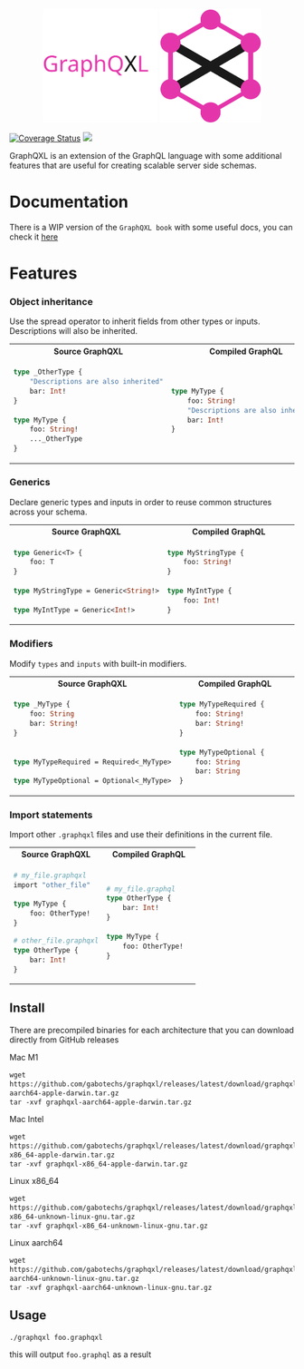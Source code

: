 <p align="center">
    <img alt="" height="200" src="./docs/assets/graphqxl-name.svg">
    <img alt="" height="200" src="./docs/assets/graphqxl.svg">
</p>

[![Coverage Status](https://coveralls.io/repos/github/gabotechs/graphqxl/badge.svg?branch=main)](https://coveralls.io/github/gabotechs/graphqxl?branch=main)
![](https://img.shields.io/github/v/release/gabotechs/graphqxl?color=%e535abff)

GraphQXL is an extension of the GraphQL language with some additional features
that are useful for creating scalable server side schemas.

# Documentation

There is a WIP version of the `GraphQXL book` with some useful docs, you can check it [here](https://gabotechs.github.io/graphqxl)

# Features
### Object inheritance

Use the spread operator to inherit fields from other types or inputs. Descriptions
will also be inherited.

<table>
    <tr>
        <th style="width: 50%">
            Source GraphQXL
        </th>
        <th style="width: 50%">
            Compiled GraphQL
        </th>
    </tr>
<tr><td> 

```graphql
type _OtherType {
    "Descriptions are also inherited"
    bar: Int!
}

type MyType {
    foo: String!
    ..._OtherType
}
```
</td><td>

```graphql
type MyType {
    foo: String!
    "Descriptions are also inherited"
    bar: Int!
}
```
</td></tr></table>

### Generics

Declare generic types and inputs in order to reuse common structures across your schema.

<table>
    <tr>
        <th style="width: 50%">
            Source GraphQXL
        </th>
        <th style="width: 50%">
            Compiled GraphQL
        </th>
    </tr>
<tr><td> 

```graphql
type Generic<T> {
    foo: T
}

type MyStringType = Generic<String!>

type MyIntType = Generic<Int!>
```
</td><td>

```graphql
type MyStringType {
    foo: String!
}

type MyIntType {
    foo: Int!
}
```
</td></tr></table>

### Modifiers

Modify `types` and `inputs` with built-in modifiers.

<table>
    <tr>
        <th style="width: 50%">
            Source GraphQXL
        </th>
        <th style="width: 50%">
            Compiled GraphQL
        </th>
    </tr>
<tr><td> 

```graphql
type _MyType {
    foo: String
    bar: String!
}


type MyTypeRequired = Required<_MyType>

type MyTypeOptional = Optional<_MyType>
```
</td><td>

```graphql
type MyTypeRequired {
    foo: String!
    bar: String!
}

type MyTypeOptional {
    foo: String
    bar: String
}
```
</td></tr></table>


### Import statements

Import other `.graphqxl` files and use their definitions in the current file.

<table>
    <tr>
        <th style="width: 50%">
            Source GraphQXL
        </th>
        <th style="width: 50%">
            Compiled GraphQL
        </th>
    </tr>
<tr><td> 

```graphql
# my_file.graphqxl
import "other_file"

type MyType {
    foo: OtherType!
}
```
```graphql
# other_file.graphqxl
type OtherType {
    bar: Int!
}
```
</td><td>

```graphql
# my_file.graphql
type OtherType {
    bar: Int!
}

type MyType {
    foo: OtherType!
}
```
</td></tr></table>


## Install

There are precompiled binaries for each architecture that you can download directly from
GitHub releases

Mac M1

```shell
wget https://github.com/gabotechs/graphqxl/releases/latest/download/graphqxl-aarch64-apple-darwin.tar.gz
tar -xvf graphqxl-aarch64-apple-darwin.tar.gz
```

Mac Intel

```shell
wget https://github.com/gabotechs/graphqxl/releases/latest/download/graphqxl-x86_64-apple-darwin.tar.gz
tar -xvf graphqxl-x86_64-apple-darwin.tar.gz
```

Linux x86_64

```shell
wget https://github.com/gabotechs/graphqxl/releases/latest/download/graphqxl-x86_64-unknown-linux-gnu.tar.gz
tar -xvf graphqxl-x86_64-unknown-linux-gnu.tar.gz
```

Linux aarch64

```shell
wget https://github.com/gabotechs/graphqxl/releases/latest/download/graphqxl-aarch64-unknown-linux-gnu.tar.gz
tar -xvf graphqxl-aarch64-unknown-linux-gnu.tar.gz
```

## Usage

```shell
./graphqxl foo.graphqxl
```

this will output `foo.graphql` as a result
